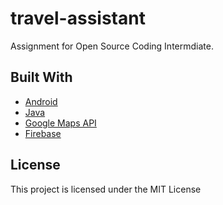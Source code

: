 # travel-assistant

Assignment for Open Source Coding Intermdiate.

## Built With

* [Android](https://www.android.com)
* [Java](https://www.oracle.com/java/)
* [Google Maps API](https://cloud.google.com/maps-platform/)
* [Firebase](https://firebase.google.com)


## License

This project is licensed under the MIT License
